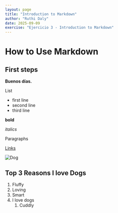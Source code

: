 ```yaml
---
layout: page
title: "Introduction to Markdown"
author: "Ruthi Daly"
date: 2025-09-09
exercise: "Ejercicio 3 - Introduction to Markdown"
---
```


# How to Use Markdown

## First steps 

**Buenos días.**

List
- first line
- second line
- third line

**bold**

*italics*

<blockquotes>
 
Paragraphs 

[Links](url)

 ![Dog](https://hips.hearstapps.com/hmg-prod/images/dog-puppy-on-garden-royalty-free-image-1586966191.jpg?crop=0.752xw:1.00xh;0.175xw,0&resize=1200:*)

## Top 3 Reasons I love Dogs 
 1. Fluffy
 2. Loving
 3. Smart
 4. I love dogs
    1. Cuddly 
